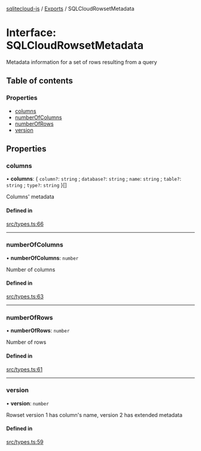 [sqlitecloud-js](../README.md) / [Exports](../modules.md) / SQLCloudRowsetMetadata

# Interface: SQLCloudRowsetMetadata

Metadata information for a set of rows resulting from a query

## Table of contents

### Properties

- [columns](SQLCloudRowsetMetadata.md#columns)
- [numberOfColumns](SQLCloudRowsetMetadata.md#numberofcolumns)
- [numberOfRows](SQLCloudRowsetMetadata.md#numberofrows)
- [version](SQLCloudRowsetMetadata.md#version)

## Properties

### columns

• **columns**: \{ `column?`: `string` ; `database?`: `string` ; `name`: `string` ; `table?`: `string` ; `type?`: `string`  }[]

Columns' metadata

#### Defined in

[src/types.ts:66](https://github.com/sqlitecloud/sqlitecloud-js/blob/dbbcde8/src/types.ts#L66)

___

### numberOfColumns

• **numberOfColumns**: `number`

Number of columns

#### Defined in

[src/types.ts:63](https://github.com/sqlitecloud/sqlitecloud-js/blob/dbbcde8/src/types.ts#L63)

___

### numberOfRows

• **numberOfRows**: `number`

Number of rows

#### Defined in

[src/types.ts:61](https://github.com/sqlitecloud/sqlitecloud-js/blob/dbbcde8/src/types.ts#L61)

___

### version

• **version**: `number`

Rowset version 1 has column's name, version 2 has extended metadata

#### Defined in

[src/types.ts:59](https://github.com/sqlitecloud/sqlitecloud-js/blob/dbbcde8/src/types.ts#L59)
